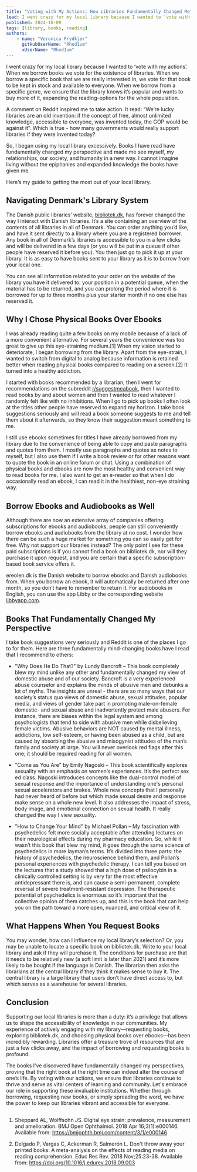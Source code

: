 ```yaml
---
title: "Voting with My Actions: How Libraries Fundamentally Changed Me"
lead: I went crazy for my local library because I wanted to ‘vote with my actions’. When we borrow books we vote for the existence of libraries. 
published: 2024-10-09
tags: [library, books, reading]
authors:
    - name: "Veronica Frydkjær"
      gitHubUserName: "Rhod1um"
      xUserName: "Rhod1um"
---
```

 
I went crazy for my local library because I wanted to ‘vote with my actions’. When we borrow books we vote for the existence of libraries. When we borrow a specific book that we are really interested in, we vote for that book to be kept in stock and available to everyone. When we borrow from a specific genre, we ensure that the library knows it’s popular and wants to buy more of it, expanding the reading-options for the whole population. 

A comment on Reddit inspired me to take action. It read: “We’re lucky libraries are an old invention: if the concept of free, almost unlimited knowledge, accessible to everyone, was invented today, the GOP would be against it”. Which is true - how many governments would really support libraries if they were invented today? 
 
So, I began using my local library excessively. Books I have read have fundamentally changed my perspective and made me see myself, my relationships, our society, and humanity in a new way. I cannot imagine living without the epiphanies and expanded knowledge the books have given me. 

Here’s my guide to getting the most out of your local library. 
 
## Navigating Denmark's Library System
 
The Danish public libraries’ website, [bibliotek.dk](https://bibliotek.dk), has forever changed the way I interact with Danish libraries. It’s a site containing an overview of the contents of all libraries in all of Denmark. You can order anything you’d like, and have it sent directly to a library where you are a registered borrower. Any book in all of Denmark’s libraries is accessible to you in a few clicks and will be delivered in a few days (or you will be put in a queue if other people have reserved it before you). You then just go to pick it up at your library. It is as easy to have books sent to your library as it is to borrow from your local one. 
 
You can see all information related to your order on the website of the library you have it delivered to: your position in a potential queue, when the material has to be returned, and you can prolong the period where it is borrowed for up to three months plus your starter month if no one else has reserved it. 
 
## Why I Chose Physical Books Over Ebooks
 
I was already reading quite a few books on my mobile because of a lack of a more convenient alternative. For several years the convenience was too great to give up this eye-straining medium.[1] When my vision started to deteriorate, I began borrowing from the library. Apart from the eye-strain, I wanted to switch from digital to analog because information is retained better when reading physical books compared to reading on a screen.[2] It turned into a healthy addiction. 
 
I started with books recommended by a librarian, then I went for recommendations on the subreddit [r/suggestmeabook](https://www.reddit.com/r/suggestmeabook/), then I wanted to read books by and about women and then I wanted to read whatever I randomly felt like with no inhibitions. When I go to pick up books I often look at the titles other people have reserved to expand my horizon. I take book suggestions seriously and will read a book someone suggests to me and tell them about it afterwards, so they know their suggestion meant something to me. 
 
I still use ebooks sometimes for titles I have already borrowed from my library due to the convenience of being able to copy and paste paragraphs and quotes from them. I mostly use paragraphs and quotes as notes to myself, but I also use them if I write a book review or for other reasons want to quote the book in an online forum or chat. Using a combination of physical books and ebooks are now the most healthy and convenient way to read books for me. I also want to get an e-reader so that when I do occasionally read an ebook, I can read it in the healthiest, non-eye straining way. 
 
## Borrow Ebooks and Audiobooks as Well
 
Although there are now an extensive array of companies offering subscriptions for ebooks and audiobooks, people can still conveniently borrow ebooks and audiobooks from the library at no cost. I wonder how there can be such a huge market for something you can so easily get for free. Why not support our libraries instead? The only point I see for these paid subscriptions is if you cannot find a book on bibliotek.dk, nor will they purchase it upon request, and you are certain that a specific subscription-based book service offers it. 
 
ereolen.dk is the Danish website to borrow ebooks and Danish audiobooks from. When you borrow an ebook, it will automatically be returned after one month, so you don’t have to remember to return it. For audiobooks in English, you can use the app Libby or the corresponding website [libbyapp.com](https://libbyapp.com/shelf). 
 
## Books That Fundamentally Changed My Perspective
 
I take book suggestions very seriously and Reddit is one of the places I go to for them. Here are three fundamentally mind-changing books have I read that I recommend to others:
 
* "Why Does He Do That?" by Lundy Bancroft – This book completely blew my mind unlike any other and fundamentally changed my view of domestic abuse and of our society. Bancroft is a very experienced abuse counselor and explains the minds of abusive men and debunks a lot of myths. The insights are unreal - there are so many ways that our society’s status quo views of domestic abuse, sexual attitudes, popular media, and views of gender take part in promoting male-on-female domestic- and sexual abuse and inadvertently protect male abusers. For instance, there are biases within the legal system and among psychologists that tend to side with abusive men while disbelieving female victims. Abusive behaviors are NOT caused by mental illness, addictions, low self-esteem, or having been abused as a child, but are caused by absorbing the abusive and misogynist attitudes of the man’s family and society at large. You will never overlook red flags after this one; it should be required reading for all women. 


* "Come as You Are" by Emily Nagoski – This book scientifically explores sexuality with an emphasis on women’s experiences. It’s the perfect sex ed class. Nagoski introduces concepts like the dual-control model of sexual response and the importance of understanding one's personal sexual accelerators and brakes. Whole new concepts that I personally had never heard of before but which made sexual desire and response make sense on a whole new level. It also addresses the impact of stress, body image, and emotional connection on sexual health. It really changed the way I view sexuality.
 
* "How to Change Your Mind" by Michael Pollan – My fascination with psychedelics felt more socially acceptable after attending lectures on their neurological effects during my pharmacy education. So, while it wasn’t this book that blew my mind, it goes through the same science of psychedelics in more layman’s terms. It’s divided into three parts: the history of psychedelics, the neuroscience behind them, and Pollan’s personal experiences with psychedelic therapy. I can tell you based on the lectures that a study showed that a high dose of psilocybin in a clinically controlled setting is by very far the most effective antidepressant there is, and can cause a semi-permanent, complete reversal of severe treatment-resistant depression. The therapeutic potential of psychedelics is enormous so it’s important that the collective opinion of them catches up, and this is the book that can help you on the path toward a more open, nuanced, and critical view of it. 
 
## What Happens When You Request Books
 
You may wonder, how can I influence my local library’s selection? Or, you may be unable to locate a specific book on bibliotek.dk. Write to your local library and ask if they will purchase it. The conditions for purchase are that it needs to be relatively new (a soft limit is later than 2021) and it’s more likely to be bought if the language is Danish. The librarian then asks the librarians at the central library if they think it makes sense to buy it. The central library is a large library that users don’t have direct access to, but which serves as a warehouse for several libraries.
 
## Conclusion
 
Supporting our local libraries is more than a duty: it’s a privilege that allows us to shape the accessibility of knowledge in our communities. My experience of actively engaging with my library—requesting books, exploring bibliotek.dk, and choosing physical books over ebooks—has been incredibly rewarding. Libraries offer a treasure trove of resources that are just a few clicks away, and the impact of borrowing and requesting books is profound.
 
The books I've discovered have fundamentally changed my perspectives, proving that the right book at the right time can indeed alter the course of one’s life. By voting with our actions, we ensure that libraries continue to thrive and serve as vital centers of learning and community. Let's embrace our role in supporting these invaluable institutions. Whether through borrowing, requesting new books, or simply spreading the word, we have the power to keep our libraries vibrant and accessible for everyone.
 
##
 
1.    Sheppard AL, Wolffsohn JS. Digital eye strain: prevalence, measurement and amelioration. BMJ Open Ophthalmol. 2018 Apr 16;3(1):e000146. Available from: https://bmjophth.bmj.com/content/3/1/e000146
 
2.    Delgado P, Vargas C, Ackerman R, Salmerón L. Don't throw away your printed books: A meta-analysis on the effects of reading media on reading comprehension. Educ Res Rev. 2018 Nov;25:23-38. Available from: https://doi.org/10.1016/j.edurev.2018.09.003
